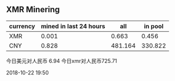 ## XMR Minering

|currency|mined in last 24 hours|all|in pool|
|---|---|---|---|
|XMR|0.001|0.663|0.456|
|CNY|0.828|481.164|330.822|

今日美元对人民币 6.94	今日xmr对人民币725.71


2018-10-22 19:50